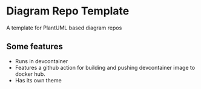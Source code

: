 # Diagram Repo Template

A template for PlantUML based diagram repos

## Some features
- Runs in devcontainer
- Features a github action for building and pushing devcontainer image to 
  docker hub.
- Has its own theme
